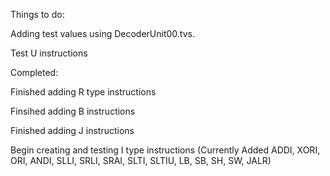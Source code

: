 Things to do:

Adding test values using DecoderUnit00.tvs. 

Test U instructions

Completed:

Finished adding R type instructions

Finsihed adding B instructions

Finished adding J instructions

Begin creating and testing I type instructions (Currently Added ADDI, XORI, ORI, ANDI, SLLI, SRLI, SRAI, SLTI, SLTIU, LB, SB, SH, SW, JALR)